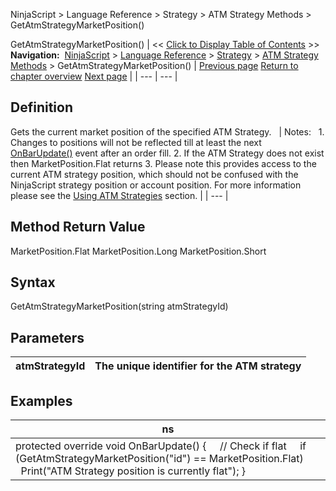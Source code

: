 ﻿
NinjaScript > Language Reference > Strategy > ATM Strategy Methods > GetAtmStrategyMarketPosition()

GetAtmStrategyMarketPosition()
| << [Click to Display Table of Contents](getatmstrategymarketposition.md) >> **Navigation:**     [NinjaScript](ninjascript-1.md) > [Language Reference](language_reference_wip-1.md) > [Strategy](strategy-1.md) > [ATM Strategy Methods](atm_strategy_methods-1.md) > GetAtmStrategyMarketPosition() | [Previous page](getatmstrategyentryorderstatus-1.md) [Return to chapter overview](atm_strategy_methods-1.md) [Next page](getatmstrategypositionaveragep-1.md) |
| --- | --- |
## Definition
Gets the current market position of the specified ATM Strategy.
 
| Notes:   1. Changes to positions will not be reflected till at least the next [OnBarUpdate()](onbarupdate-1.md) event after an order fill. 2. If the ATM Strategy does not exist then MarketPosition.Flat returns  3. Please note this provides access to the current ATM strategy position, which should not be confused with the NinjaScript strategy position or account position. For more information please see the [Using ATM Strategies](using_atm_strategies-1.md) section. |
| --- |

## Method Return Value
MarketPosition.Flat
MarketPosition.Long
MarketPosition.Short
## 
## Syntax
GetAtmStrategyMarketPosition(string atmStrategyId)
## 
## Parameters
| atmStrategyId | The unique identifier for the ATM strategy |
| --- | --- |

## 
## 
## Examples
| ns |
| --- |
| protected override void OnBarUpdate() {      // Check if flat      if (GetAtmStrategyMarketPosition("id") == MarketPosition.Flat)          Print("ATM Strategy position is currently flat"); } |
